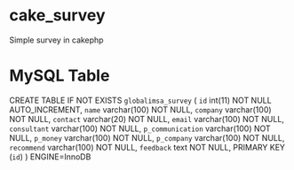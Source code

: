 cake_survey
===========

Simple survey in cakephp 

MySQL Table
===========

CREATE TABLE IF NOT EXISTS `globalimsa_survey` (
  `id` int(11) NOT NULL AUTO_INCREMENT,
  `name` varchar(100) NOT NULL,
  `company` varchar(100) NOT NULL,
  `contact` varchar(20) NOT NULL,
  `email` varchar(100) NOT NULL,
  `consultant` varchar(100) NOT NULL,
  `p_communication` varchar(100) NOT NULL,
  `p_money` varchar(100) NOT NULL,
  `p_company` varchar(100) NOT NULL,
  `recommend` varchar(100) NOT NULL,
  `feedback` text NOT NULL,
  PRIMARY KEY (`id`)
) ENGINE=InnoDB 

